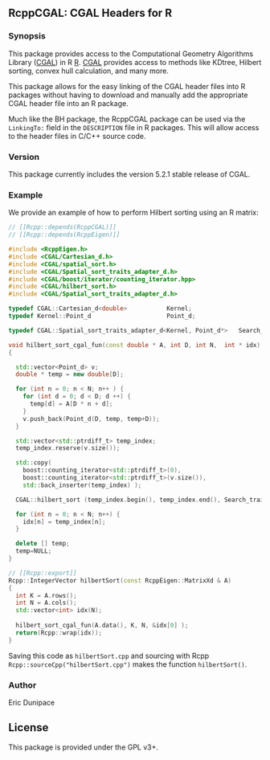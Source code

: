 ## RcppCGAL: CGAL Headers for R


### Synopsis

This package provides access to the Computational Geometry Algorithms Library ([CGAL](https://www.cgal.org)) in R  [R](https://www.r-project.org).  [CGAL](https://www.cgal.org) provides access to methods like KDtree, Hilbert sorting, convex hull calculation, and many more.

This package allows for the easy linking of the CGAL header files into R packages without having to download and manually add the appropriate CGAL header file into an R package.

Much like the BH package, the RcppCGAL package can be used via the `LinkingTo:` field in the `DESCRIPTION` file in R packages. This will allow access to the header files in C/C++ source code.

### Version
This package currently includes the version 5.2.1 stable release of CGAL.

### Example
We provide an example of how to perform Hilbert sorting using an R matrix:

```c++
// [[Rcpp::depends(RcppCGAL)]]
// [[Rcpp::depends(RcppEigen)]]

#include <RcppEigen.h>
#include <CGAL/Cartesian_d.h>
#include <CGAL/spatial_sort.h>
#include <CGAL/Spatial_sort_traits_adapter_d.h>
#include <CGAL/boost/iterator/counting_iterator.hpp>
#include <CGAL/hilbert_sort.h>
#include <CGAL/Spatial_sort_traits_adapter_d.h>

typedef CGAL::Cartesian_d<double>           Kernel;
typedef Kernel::Point_d                     Point_d;

typedef CGAL::Spatial_sort_traits_adapter_d<Kernel, Point_d*>   Search_traits_d;

void hilbert_sort_cgal_fun(const double * A, int D, int N,  int * idx)
{

  std::vector<Point_d> v;
  double * temp = new double[D];

  for (int n = 0; n < N; n++ ) {
    for (int d = 0; d < D; d ++) {
      temp[d] = A[D * n + d];
    }
    v.push_back(Point_d(D, temp, temp+D));
  }

  std::vector<std::ptrdiff_t> temp_index;
  temp_index.reserve(v.size());

  std::copy(
    boost::counting_iterator<std::ptrdiff_t>(0),
    boost::counting_iterator<std::ptrdiff_t>(v.size()),
    std::back_inserter(temp_index) );

  CGAL::hilbert_sort (temp_index.begin(), temp_index.end(), Search_traits_d( &(v[0]) ) ) ;

  for (int n = 0; n < N; n++) {
    idx[n] = temp_index[n];
  }

  delete [] temp;
  temp=NULL;
}

// [[Rcpp::export]]
Rcpp::IntegerVector hilbertSort(const RcppEigen::MatrixXd & A)
{
  int K = A.rows();
  int N = A.cols();
  std::vector<int> idx(N);
  
  hilbert_sort_cgal_fun(A.data(), K, N, &idx[0] );
  return(Rcpp::wrap(idx));
}
```

Saving this code as `hilbertSort.cpp` and sourcing with Rcpp `Rcpp::sourceCpp("hilbertSort.cpp")`
makes the function `hilbertSort()`.

### Author

Eric Dunipace

## License

This package is provided under the GPL v3+.


